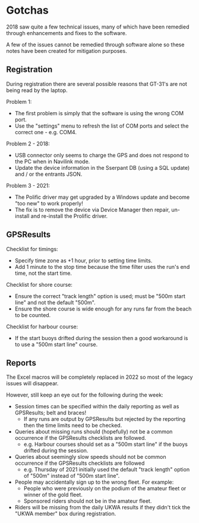 # Gotchas

2018 saw quite a few technical issues, many of which have been remedied through enhancements and fixes to the software.

A few of the issues cannot be remedied through software alone so these notes have been created for mitigation purposes.



## Registration

During registration there are several possible reasons that GT-31's are not being read by the laptop.

Problem 1:

- The first problem is simply that the software is using the wrong COM port.
- Use the "settings" menu to refresh the list of COM ports and select the correct one - e.g. COM4.

Problem 2 - 2018:

- USB connector only seems to charge the GPS and does not respond to the PC when in Navilink mode.
- Update the device information in the Sserpant DB (using a SQL update) and / or the entrants JSON.

Problem 3 - 2021:

- The Polific driver may get upgraded by a Windows update and become "too new" to work properly!
- The fix is to remove the device via Device Manager then repair, un-install and re-install the Prolific driver.



## GPSResults

Checklist for timings:

- Specify time zone as +1 hour, prior to setting time limits.
- Add 1 minute to the stop time because the time filter uses the run's end time, not the start time.

Checklist for shore course:

- Ensure the correct "track length" option is used; must be "500m start line" and not the default "500m".
- Ensure the shore course is wide enough for any runs far from the beach to be counted.

Checklist for harbour course:

- If the start buoys drifted during the session then a good workaround is to use a "500m start line" course.



## Reports

The Excel macros will be completely replaced in 2022 so most of the legacy issues will disappear.

However, still keep an eye out for the following during the week:

- Session times can be specified within the daily reporting as well as GPSResults; belt and braces!
  - If any runs are output by GPSResults but rejected by the reporting then the time limits need to be checked.
- Queries about missing runs should (hopefully) not be a common occurrence if the GPSResults checklists are followed.
  - e.g. Harbour courses should set as a "500m start line" if the buoys drifted during the session.
- Queries about seemingly slow speeds should not be common occurrence if the GPSResults checklists are followed
  - e.g. Thursday of 2021 initially used the default "track length" option of "500m" instead of "500m start line".
- People may accidentally sign up to the wrong fleet. For example:
  - People who were previously on the podium of the amateur fleet or winner of the gold fleet.
  - Sponsored riders should not be in the amateur fleet.
- Riders will be missing from the daily UKWA results if they didn't tick the "UKWA member" box during registration.
